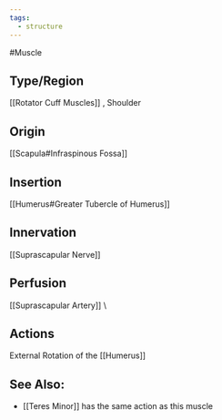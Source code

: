 ```yaml
---
tags:
  - structure
---
```

#Muscle

## Type/Region 
[[Rotator Cuff Muscles]] , Shoulder

## Origin
[[Scapula#Infraspinous Fossa]]

## Insertion
[[Humerus#Greater Tubercle of Humerus]]

## Innervation
[[Suprascapular Nerve]]

## Perfusion
[[Suprascapular Artery]]
\
## Actions
External Rotation of the [[Humerus]]

## See Also:
- [[Teres Minor]] has the same action as this muscle
